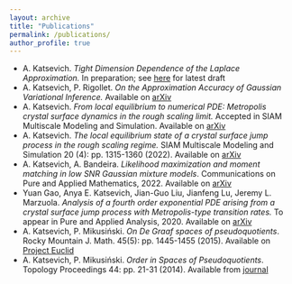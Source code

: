 ```yaml
---
layout: archive
title: "Publications"
permalink: /publications/
author_profile: true
---
```

- A. Katsevich. *Tight Dimension Dependence of the Laplace Approximation.* In preparation; see [here](https://anyakatsevich.github.io/files/laplaceapprox.pdf) for latest draft 
- A. Katsevich, P. Rigollet. *On the Approximation Accuracy of Gaussian Variational Inference.* Available on [arXiv](https://arxiv.org/abs/2301.02168)
- A. Katsevich. *From local equilibrium to numerical PDE: Metropolis crystal surface dynamics in the rough scaling limit.* Accepted in SIAM Multiscale Modeling and Simulation. Available on [arXiv](https://arxiv.org/abs/2108.03527)
- A. Katsevich. *The local equilibrium state of a crystal surface jump process in the rough scaling regime.* SIAM Multiscale Modeling and Simulation 20 (4): pp. 1315-1360 (2022). Available on [arXiv](https://arxiv.org/abs/2106.04652)
- A. Katsevich, A. Bandeira. *Likelihood maximization and moment matching in low SNR Gaussian mixture models*. Communications on Pure and Applied Mathematics, 2022. Available on [arXiv](https://arxiv.org/abs/2006.15202)
- Yuan Gao, Anya E. Katsevich, Jian-Guo Liu, Jianfeng Lu, Jeremy L. Marzuola. *Analysis of a fourth order exponential PDE arising from a crystal surface jump process with Metropolis-type transition rates.* To appear in Pure and Applied Analysis, 2020. Available on [arXiv](https://arxiv.org/abs/2003.07236)
-  A. Katsevich, P. Mikusiński. *On De Graaf spaces of pseudoquotients*. Rocky Mountain J. Math. 45(5): pp. 1445-1455 (2015). Available on [Project Euclid](https://projecteuclid.org/journals/rocky-mountain-journal-of-mathematics/volume-45/issue-5/On-De-Graaf-spaces-of-pseudoquotients/10.1216/RMJ-2015-45-5-1445.full)
- A. Katsevich, P. Mikusiński. *Order in Spaces of Pseudoquotients*. Topology Proceedings 44: pp. 21-31 (2014). Available from [journal](http://topology.nipissingu.ca/tp/reprints/v44/tp44003.pdf)

